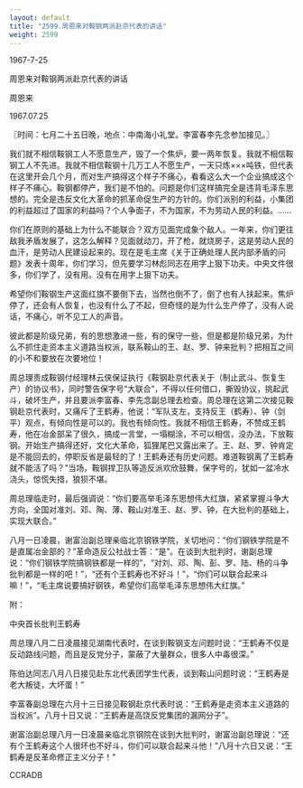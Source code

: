 ```yaml
---
layout: default
title: "2599.周恩来对鞍钢两派赴京代表的讲话"
weight: 2599
---
```


1967-7-25

周恩来对鞍钢两派赴京代表的讲话

周恩来

1967.07.25

〖时间：七月二十五日晚，地点：中南海小礼堂。李富春李先念参加接见。〗

我们就不相信鞍钢工人不愿意生产，毁了一个焦炉，要一两年恢复。我就不相信鞍钢工人不先进。我就不相信鞍钢十几万工人不愿生产，一天只炼×××吨铁，但代表在这里开会几个月，而对生产搞得这个样子不痛心，看看这么大一个企业搞成这个样子不痛心。鞍钢都停产，我们是不怕的。问题是你们这样搞完全是违背毛泽东思想的。完全是违反文化大革命的抓革命促生产的方针的。你们派别的利益，小集团的利益超过了国家的利益吗？个人争面子，不为国家，不为劳动人民的利益。……

你们在原则的基础上为什么不能联合？双方见面完成象个敌人。一年来，你们更往敌我矛盾发展了，这怎么解释？见面就动刀，开了枪，就烧房子，这是劳动人民的血汗，是劳动人民建设起来的。现在是毛主席《关于正确处理人民内部矛盾的问题》发表十周年，你们学习，但先要学习林彪同志在用字上狠下功夫。中央文件很多，你们学了，没有用。没有在用字上狠下功夫。

希望你们鞍钢生产这面红旗不要倒下去，当然也倒不了，倒了也有人扶起来。焦炉停了，还会有人恢复，也没有什么了不起，但奇怪的是为什么生产停了，没有人说话，不痛心，听不见工人的声音。

彼此都是阶级兄弟，有的思想激进一些，有的保守一些，但是都是阶级兄弟，为什么不抓住走资本主义道路当权派，联系鞍山的王、赵、罗、钟来批判？把相互之间的小不和要放在次要地位！

周总理责成鞍钢付经理林云侠保证执行《鞍钢赴京代表关于（制止武斗、恢复生产）的协议书》，同时警告保字号“大联合”，不得以任何借口，撕毁协议，挑起武斗，破坏生产，并且要派李富春、李先念副总理去检查。周总理在这第二次接见鞍钢赴京代表时，又痛斥了王鹤寿，他说：“军队支左，支持反王（鹤寿）、钟（剑平）观点，有倾向性是可以的。我也有倾向性。我就不相信王鹤寿，不赞成王鹤寿，他在冶金部呆了很久，搞成一言堂，一塌糊涂，不可以相信，没办法，下放鞍钢。开始生产搞得还好，文化大革命，狐狸尾巴又露出来了。王、赵、罗、钟肯定是不能回去的，停职反省是最轻的了！王鹤寿还有历史问题。难道鞍钢离了王鹤寿就不能活了吗？”当场，鞍钢捍卫队等造反派欢欣鼓舞，保字号的，犹如一盆冷水浇头，惊慌失措，狼狈不堪。

周总理临走时，最后强调说：“你们要高举毛泽东思想伟大红旗，紧紧掌握斗争大方向，全国对准刘、邓、陶、薄、鞍山对准王、赵、罗、钟，在大批判的基础上，实现大联合。”

八月一日凌晨，谢富治副总理亲临北京钢铁学院，关切地问：“你们钢铁学院是不是直属冶金部的？”革命造反公社战士答：“是”。在谈到大批判时，谢副总理说：“你们钢铁学院搞钢铁都是一样的”，“对刘、邓、陶、彭、罗、陆、杨的斗争批判都是一样的吧！”，“还有个王鹤寿也不好斗！”，“你们可以联合起来斗嘛！”，“毛主席说要搞好钢铁，希望你们高举毛泽东思想伟大红旗。”

附：

中央首长批判王鹤寿

周总理八月二日凌晨接见湖南代表时，在谈到鞍钢支左问题时说：“王鹤寿不仅是反动路线问题，而且是反党分子，蒙蔽了大量群众，很多人中毒很深。”

陈伯达同志八月八日接见赴东北代表团学生代表，谈到鞍山问题时说：“王鹤寿是老大叛徒，大坏蛋！”

李富春副总理在六月十三日接见鞍钢赴京代表时说：“王鹤寿是走资本主义道路的当权派”。八月十日又说：“王鹤寿是高饶反党集团的漏网分子”。

谢富治副总理八月一日凌晨亲临北京钢院在谈到大批判时，谢富治副总理说：“还有个王鹤寿这个人很坏也不好斗，你们可以联合起来斗他！”八月十六日又说：“王鹤寿是反革命修正主义分子！”

CCRADB

